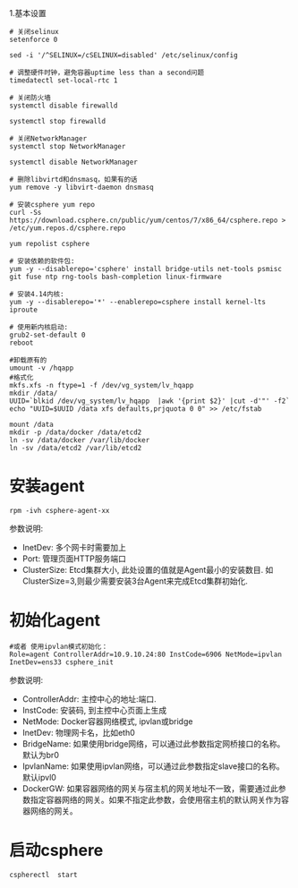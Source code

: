 1.基本设置
```
# 关闭selinux
setenforce 0

sed -i '/^SELINUX=/cSELINUX=disabled' /etc/selinux/config

# 调整硬件时钟，避免容器uptime less than a second问题
timedatectl set-local-rtc 1

# 关闭防火墙
systemctl disable firewalld 

systemctl stop firewalld

# 关闭NetworkManager
systemctl stop NetworkManager

systemctl disable NetworkManager

# 删除libvirtd和dnsmasq，如果有的话
yum remove -y libvirt-daemon dnsmasq

# 安装csphere yum repo
curl -Ss https://download.csphere.cn/public/yum/centos/7/x86_64/csphere.repo > /etc/yum.repos.d/csphere.repo

yum repolist csphere

# 安装依赖的软件包:
yum -y --disablerepo='csphere' install bridge-utils net-tools psmisc  git fuse ntp rng-tools bash-completion linux-firmware

# 安装4.14内核:
yum -y --disablerepo='*' --enablerepo=csphere install kernel-lts iproute

# 使用新内核启动:
grub2-set-default 0
reboot

#卸载原有的 
umount -v /hqapp
#格式化
mkfs.xfs -n ftype=1 -f /dev/vg_system/lv_hqapp
mkdir /data/
UUID=`blkid /dev/vg_system/lv_hqapp  |awk '{print $2}' |cut -d'"' -f2`
echo "UUID=$UUID /data xfs defaults,prjquota 0 0" >> /etc/fstab

mount /data
mkdir -p /data/docker /data/etcd2
ln -sv /data/docker /var/lib/docker
ln -sv /data/etcd2 /var/lib/etcd2
```

# 安装agent
```
rpm -ivh csphere-agent-xx
```

参数说明:

- InetDev:  多个网卡时需要加上
- Port:   管理页面HTTP服务端口
- ClusterSize: Etcd集群大小, 此处设置的值就是Agent最小的安装数目. 如ClusterSize=3,则最少需要安装3台Agent来完成Etcd集群初始化.

# 初始化agent
```
#或者 使用ipvlan模式初始化：
Role=agent ControllerAddr=10.9.10.24:80 InstCode=6906 NetMode=ipvlan InetDev=ens33 csphere_init
```
参数说明:

- ControllerAddr: 主控中心的地址:端口.
- InstCode: 安装码, 到主控中心页面上生成
- NetMode: Docker容器网络模式, ipvlan或bridge
- InetDev:   物理网卡名，比如eth0
- BridgeName: 如果使用bridge网络，可以通过此参数指定网桥接口的名称。默认为br0
- IpvlanName: 如果使用ipvlan网络，可以通过此参数指定slave接口的名称。默认ipvl0
- DockerGW: 如果容器网络的网关与宿主机的网关地址不一致，需要通过此参数指定容器网络的网关。如果不指定此参数，会使用宿主机的默认网关作为容器网络的网关。

# 启动csphere
```
cspherectl  start
```
